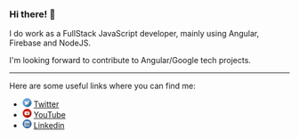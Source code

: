 ### Hi there! 👋

I do work as a FullStack JavaScript developer, mainly using Angular, Firebase and NodeJS.

I'm looking forward to contribute to Angular/Google tech projects.

---

Here are some useful links where you can find me:

<ul>
  <li>
    <img src="https://github.com/mateusduraes/mateusduraes/blob/master/twitter.svg" width="16" alt="Twitter Logo" />
    <a href="https://twitter.com/mduraes1994" target="_blank" title="Twitter">Twitter</a>
  </li>


  <li>
    <img src="https://github.com/mateusduraes/mateusduraes/blob/master/youtube.svg" width="16" alt="YouTube"> 
    <a href="https://www.youtube.com/channel/UCsxY6tVQED5YBALHpHLuXQw" target="_blank" title="YouTube">YouTube</a>
  </li>

  <li>
    <img src="https://github.com/mateusduraes/mateusduraes/blob/master/linkedin.svg" width="16" alt="LinkedIn Logo">
    <a href="https://www.linkedin.com/in/mateusduraes1994/" target="_blank" title="LinkedIn">Linkedin</a>
  </li>
</ul>
